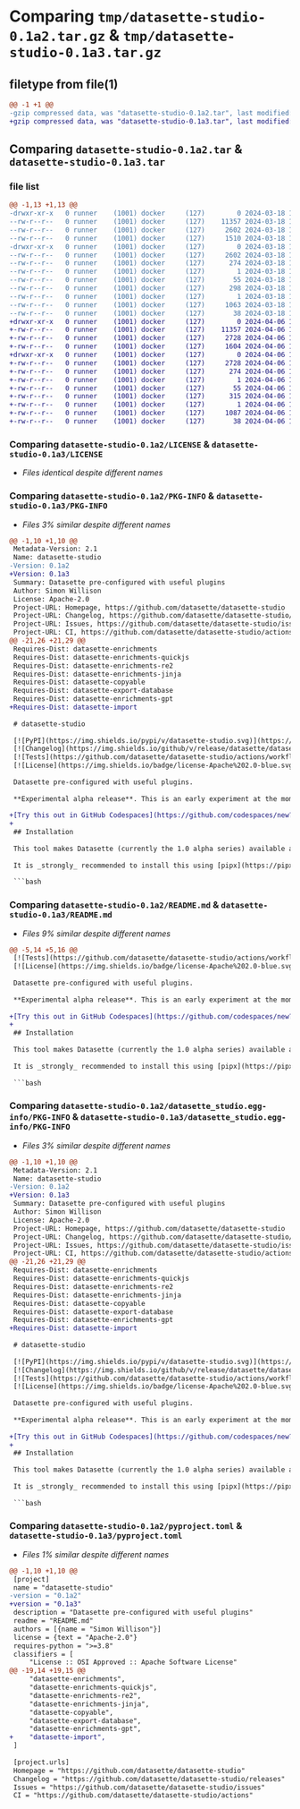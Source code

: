 # Comparing `tmp/datasette-studio-0.1a2.tar.gz` & `tmp/datasette-studio-0.1a3.tar.gz`

## filetype from file(1)

```diff
@@ -1 +1 @@
-gzip compressed data, was "datasette-studio-0.1a2.tar", last modified: Mon Mar 18 17:08:10 2024, max compression
+gzip compressed data, was "datasette-studio-0.1a3.tar", last modified: Sat Apr  6 16:36:43 2024, max compression
```

## Comparing `datasette-studio-0.1a2.tar` & `datasette-studio-0.1a3.tar`

### file list

```diff
@@ -1,13 +1,13 @@
-drwxr-xr-x   0 runner    (1001) docker     (127)        0 2024-03-18 17:08:10.043096 datasette-studio-0.1a2/
--rw-r--r--   0 runner    (1001) docker     (127)    11357 2024-03-18 17:08:04.000000 datasette-studio-0.1a2/LICENSE
--rw-r--r--   0 runner    (1001) docker     (127)     2602 2024-03-18 17:08:10.039096 datasette-studio-0.1a2/PKG-INFO
--rw-r--r--   0 runner    (1001) docker     (127)     1510 2024-03-18 17:08:04.000000 datasette-studio-0.1a2/README.md
-drwxr-xr-x   0 runner    (1001) docker     (127)        0 2024-03-18 17:08:10.039096 datasette-studio-0.1a2/datasette_studio.egg-info/
--rw-r--r--   0 runner    (1001) docker     (127)     2602 2024-03-18 17:08:10.000000 datasette-studio-0.1a2/datasette_studio.egg-info/PKG-INFO
--rw-r--r--   0 runner    (1001) docker     (127)      274 2024-03-18 17:08:10.000000 datasette-studio-0.1a2/datasette_studio.egg-info/SOURCES.txt
--rw-r--r--   0 runner    (1001) docker     (127)        1 2024-03-18 17:08:10.000000 datasette-studio-0.1a2/datasette_studio.egg-info/dependency_links.txt
--rw-r--r--   0 runner    (1001) docker     (127)       55 2024-03-18 17:08:10.000000 datasette-studio-0.1a2/datasette_studio.egg-info/entry_points.txt
--rw-r--r--   0 runner    (1001) docker     (127)      298 2024-03-18 17:08:10.000000 datasette-studio-0.1a2/datasette_studio.egg-info/requires.txt
--rw-r--r--   0 runner    (1001) docker     (127)        1 2024-03-18 17:08:10.000000 datasette-studio-0.1a2/datasette_studio.egg-info/top_level.txt
--rw-r--r--   0 runner    (1001) docker     (127)     1063 2024-03-18 17:08:04.000000 datasette-studio-0.1a2/pyproject.toml
--rw-r--r--   0 runner    (1001) docker     (127)       38 2024-03-18 17:08:10.043096 datasette-studio-0.1a2/setup.cfg
+drwxr-xr-x   0 runner    (1001) docker     (127)        0 2024-04-06 16:36:43.442007 datasette-studio-0.1a3/
+-rw-r--r--   0 runner    (1001) docker     (127)    11357 2024-04-06 16:36:32.000000 datasette-studio-0.1a3/LICENSE
+-rw-r--r--   0 runner    (1001) docker     (127)     2728 2024-04-06 16:36:43.442007 datasette-studio-0.1a3/PKG-INFO
+-rw-r--r--   0 runner    (1001) docker     (127)     1604 2024-04-06 16:36:32.000000 datasette-studio-0.1a3/README.md
+drwxr-xr-x   0 runner    (1001) docker     (127)        0 2024-04-06 16:36:43.442007 datasette-studio-0.1a3/datasette_studio.egg-info/
+-rw-r--r--   0 runner    (1001) docker     (127)     2728 2024-04-06 16:36:43.000000 datasette-studio-0.1a3/datasette_studio.egg-info/PKG-INFO
+-rw-r--r--   0 runner    (1001) docker     (127)      274 2024-04-06 16:36:43.000000 datasette-studio-0.1a3/datasette_studio.egg-info/SOURCES.txt
+-rw-r--r--   0 runner    (1001) docker     (127)        1 2024-04-06 16:36:43.000000 datasette-studio-0.1a3/datasette_studio.egg-info/dependency_links.txt
+-rw-r--r--   0 runner    (1001) docker     (127)       55 2024-04-06 16:36:43.000000 datasette-studio-0.1a3/datasette_studio.egg-info/entry_points.txt
+-rw-r--r--   0 runner    (1001) docker     (127)      315 2024-04-06 16:36:43.000000 datasette-studio-0.1a3/datasette_studio.egg-info/requires.txt
+-rw-r--r--   0 runner    (1001) docker     (127)        1 2024-04-06 16:36:43.000000 datasette-studio-0.1a3/datasette_studio.egg-info/top_level.txt
+-rw-r--r--   0 runner    (1001) docker     (127)     1087 2024-04-06 16:36:32.000000 datasette-studio-0.1a3/pyproject.toml
+-rw-r--r--   0 runner    (1001) docker     (127)       38 2024-04-06 16:36:43.442007 datasette-studio-0.1a3/setup.cfg
```

### Comparing `datasette-studio-0.1a2/LICENSE` & `datasette-studio-0.1a3/LICENSE`

 * *Files identical despite different names*

### Comparing `datasette-studio-0.1a2/PKG-INFO` & `datasette-studio-0.1a3/PKG-INFO`

 * *Files 3% similar despite different names*

```diff
@@ -1,10 +1,10 @@
 Metadata-Version: 2.1
 Name: datasette-studio
-Version: 0.1a2
+Version: 0.1a3
 Summary: Datasette pre-configured with useful plugins
 Author: Simon Willison
 License: Apache-2.0
 Project-URL: Homepage, https://github.com/datasette/datasette-studio
 Project-URL: Changelog, https://github.com/datasette/datasette-studio/releases
 Project-URL: Issues, https://github.com/datasette/datasette-studio/issues
 Project-URL: CI, https://github.com/datasette/datasette-studio/actions
@@ -21,26 +21,29 @@
 Requires-Dist: datasette-enrichments
 Requires-Dist: datasette-enrichments-quickjs
 Requires-Dist: datasette-enrichments-re2
 Requires-Dist: datasette-enrichments-jinja
 Requires-Dist: datasette-copyable
 Requires-Dist: datasette-export-database
 Requires-Dist: datasette-enrichments-gpt
+Requires-Dist: datasette-import
 
 # datasette-studio
 
 [![PyPI](https://img.shields.io/pypi/v/datasette-studio.svg)](https://pypi.org/project/datasette-studio/)
 [![Changelog](https://img.shields.io/github/v/release/datasette/datasette-studio?include_prereleases&label=changelog)](https://github.com/datasette/datasette-studio/releases)
 [![Tests](https://github.com/datasette/datasette-studio/actions/workflows/test.yml/badge.svg)](https://github.com/datasette/datasette-studio/actions/workflows/test.yml)
 [![License](https://img.shields.io/badge/license-Apache%202.0-blue.svg)](https://github.com/datasette/datasette-studio/blob/master/LICENSE)
 
 Datasette pre-configured with useful plugins.
 
 **Experimental alpha release**. This is an early experiment at the moment.
 
+[Try this out in GitHub Codespaces](https://github.com/codespaces/new?repo=datasette/studio)
+
 ## Installation
 
 This tool makes Datasette (currently the 1.0 alpha series) available as `datasette-studio` with a set of useful plugins pre-installed.
 
 It is _strongly_ recommended to install this using [pipx](https://pipx.pypa.io/), since doing so will ensure that this version of Datasette has its own isolated environment.
 
 ```bash
```

### Comparing `datasette-studio-0.1a2/README.md` & `datasette-studio-0.1a3/README.md`

 * *Files 9% similar despite different names*

```diff
@@ -5,14 +5,16 @@
 [![Tests](https://github.com/datasette/datasette-studio/actions/workflows/test.yml/badge.svg)](https://github.com/datasette/datasette-studio/actions/workflows/test.yml)
 [![License](https://img.shields.io/badge/license-Apache%202.0-blue.svg)](https://github.com/datasette/datasette-studio/blob/master/LICENSE)
 
 Datasette pre-configured with useful plugins.
 
 **Experimental alpha release**. This is an early experiment at the moment.
 
+[Try this out in GitHub Codespaces](https://github.com/codespaces/new?repo=datasette/studio)
+
 ## Installation
 
 This tool makes Datasette (currently the 1.0 alpha series) available as `datasette-studio` with a set of useful plugins pre-installed.
 
 It is _strongly_ recommended to install this using [pipx](https://pipx.pypa.io/), since doing so will ensure that this version of Datasette has its own isolated environment.
 
 ```bash
```

### Comparing `datasette-studio-0.1a2/datasette_studio.egg-info/PKG-INFO` & `datasette-studio-0.1a3/datasette_studio.egg-info/PKG-INFO`

 * *Files 3% similar despite different names*

```diff
@@ -1,10 +1,10 @@
 Metadata-Version: 2.1
 Name: datasette-studio
-Version: 0.1a2
+Version: 0.1a3
 Summary: Datasette pre-configured with useful plugins
 Author: Simon Willison
 License: Apache-2.0
 Project-URL: Homepage, https://github.com/datasette/datasette-studio
 Project-URL: Changelog, https://github.com/datasette/datasette-studio/releases
 Project-URL: Issues, https://github.com/datasette/datasette-studio/issues
 Project-URL: CI, https://github.com/datasette/datasette-studio/actions
@@ -21,26 +21,29 @@
 Requires-Dist: datasette-enrichments
 Requires-Dist: datasette-enrichments-quickjs
 Requires-Dist: datasette-enrichments-re2
 Requires-Dist: datasette-enrichments-jinja
 Requires-Dist: datasette-copyable
 Requires-Dist: datasette-export-database
 Requires-Dist: datasette-enrichments-gpt
+Requires-Dist: datasette-import
 
 # datasette-studio
 
 [![PyPI](https://img.shields.io/pypi/v/datasette-studio.svg)](https://pypi.org/project/datasette-studio/)
 [![Changelog](https://img.shields.io/github/v/release/datasette/datasette-studio?include_prereleases&label=changelog)](https://github.com/datasette/datasette-studio/releases)
 [![Tests](https://github.com/datasette/datasette-studio/actions/workflows/test.yml/badge.svg)](https://github.com/datasette/datasette-studio/actions/workflows/test.yml)
 [![License](https://img.shields.io/badge/license-Apache%202.0-blue.svg)](https://github.com/datasette/datasette-studio/blob/master/LICENSE)
 
 Datasette pre-configured with useful plugins.
 
 **Experimental alpha release**. This is an early experiment at the moment.
 
+[Try this out in GitHub Codespaces](https://github.com/codespaces/new?repo=datasette/studio)
+
 ## Installation
 
 This tool makes Datasette (currently the 1.0 alpha series) available as `datasette-studio` with a set of useful plugins pre-installed.
 
 It is _strongly_ recommended to install this using [pipx](https://pipx.pypa.io/), since doing so will ensure that this version of Datasette has its own isolated environment.
 
 ```bash
```

### Comparing `datasette-studio-0.1a2/pyproject.toml` & `datasette-studio-0.1a3/pyproject.toml`

 * *Files 1% similar despite different names*

```diff
@@ -1,10 +1,10 @@
 [project]
 name = "datasette-studio"
-version = "0.1a2"
+version = "0.1a3"
 description = "Datasette pre-configured with useful plugins"
 readme = "README.md"
 authors = [{name = "Simon Willison"}]
 license = {text = "Apache-2.0"}
 requires-python = ">=3.8"
 classifiers = [
     "License :: OSI Approved :: Apache Software License"
@@ -19,14 +19,15 @@
     "datasette-enrichments",
     "datasette-enrichments-quickjs",
     "datasette-enrichments-re2",
     "datasette-enrichments-jinja",
     "datasette-copyable",
     "datasette-export-database",
     "datasette-enrichments-gpt",
+    "datasette-import",
 ]
 
 [project.urls]
 Homepage = "https://github.com/datasette/datasette-studio"
 Changelog = "https://github.com/datasette/datasette-studio/releases"
 Issues = "https://github.com/datasette/datasette-studio/issues"
 CI = "https://github.com/datasette/datasette-studio/actions"
```

